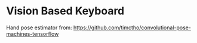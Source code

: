 # Vision Based Keyboard

Hand pose estimator from: https://github.com/timctho/convolutional-pose-machines-tensorflow
